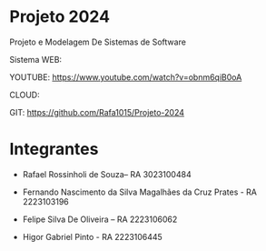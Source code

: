# Projeto 2024

Projeto e Modelagem De Sistemas de Software

Sistema WEB:

YOUTUBE: https://www.youtube.com/watch?v=obnm6qiB0oA

CLOUD:

GIT: https://github.com/Rafa1015/Projeto-2024

# Integrantes

- Rafael Rossinholi de Souza– RA 3023100484
  
- Fernando Nascimento da Silva Magalhães da Cruz Prates - RA 2223103196
  
- Felipe Silva De Oliveira – RA  2223106062

- Higor Gabriel Pinto - RA 2223106445
